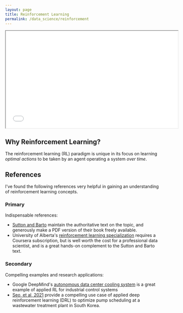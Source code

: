 ```yaml
---
layout: page
title: Reinforcement Learning
permalink: /data_science/reinforcement
---
```

<center>
		<iframe src="/assets/images/bipedal.mp4"
			 width="560"
             height="315"
			 alt="Bipedal motion with RL"></iframe>
</center>

## Why Reinforcement Learning?
The reinforcement learning (RL) paradigm is unique in its focus on learning *optimal actions* to be taken by an agent operating a system *over time*. 

## References
I've found the following references very helpful in gaining an understanding of reinforcement learning concepts.

### Primary
Indispensable references: 

-  [Sutton and Barto](http://incompleteideas.net/book/the-book-2nd.html) maintain the authoritative text on the topic, and generously make a PDF version of their book freely available.
-  University of Alberta's [reinforcement learning specialization](https://www.coursera.org/specializations/reinforcement-learning) requires a Coursera subscription, but is well worth the cost for a professional data scientist, and is a great hands-on complement to the Sutton and Barto text. 

### Secondary
Compelling examples and research applications:

-  Google DeepMind's [autonomous data center cooling system](https://www.deepmind.com/blog/safety-first-ai-for-autonomous-data-centre-cooling-and-industrial-control) is a great example of applied RL for industrial control systems
-  [Seo, et al, 2021](https://ieeexplore.ieee.org/abstract/document/9474446) provide a compelling use case of applied deep reinforcement learning (DRL) to optimize pump scheduling at a wastewater treatment plant in South Korea.